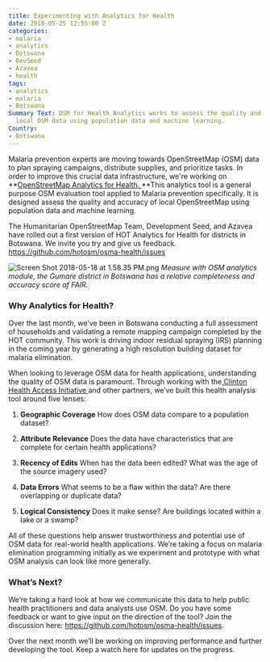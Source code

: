 ```yaml
---
title: Experimenting with Analytics for Health
date: 2018-05-25 12:55:00 Z
categories:
- malaria
- analytics
- Botswana
- DevSeed
- Azavea
- health
tags:
- analytics
- malaria
- Botswana
Summary Text: OSM for Health Analytics works to assess the quality and accuracy of
  local OSM data using population data and machine learning.
Country:
- Botswana
---
```


Malaria prevention experts are moving towards OpenStreetMap (OSM) data to plan spraying campaigns, distribute supplies, and prioritize tasks. In order to improve this crucial data infrastructure, we're working on **[OpenStreetMap Analytics for Health. ](https://health.osm-analytics.org/)**This analytics tool is a general purpose OSM evaluation tool applied to Malaria prevention specifically. It is designed assess the quality and accuracy of local OpenStreetMap using population data and machine learning.


The Humanitarian OpenStreetMap Team, Development Seed, and Azavea have rolled out a first version of HOT Analytics for Health for districts in Botswana. We invite you try and give us feedback. https://github.com/hotosm/osma-health/issues

![Screen Shot 2018-05-18 at 1.58.35 PM.png](/uploads/Screen%20Shot%202018-05-18%20at%201.58.35%20PM.png)
*Measure with OSM analytics module, the Gumare district in Botswana has a relative completeness and accuracy score of FAIR.*

### Why Analytics for Health?

Over the last month, we’ve been in Botswana conducting a full assessment of households and validating a remote mapping campaign completed by the HOT community. This work is driving indoor residual spraying (IRS) planning in the coming year by generating a high resolution building dataset for malaria elimination.

When looking to leverage OSM data for health applications, understanding the quality of OSM data is paramount. Through working with the[ Clinton Health Access Initiative ](https://clintonhealthaccess.org/)and other partners, we’ve built this health analysis tool around five lenses:

1. **Geographic Coverage** How does OSM data compare to a population dataset?

2. **Attribute Relevance** Does the data have characteristics that are complete for certain health applications?

3. **Recency of Edits** When has the data been edited? What was the age of the source imagery used?

4. **Data Errors** What seems to be a flaw within the data? Are there overlapping or duplicate data?

5. **Logical Consistency** Does it make sense? Are buildings located within a lake or a swamp?

All of these questions help answer trustworthiness and potential use of OSM data for real-world health applications. We’re taking a focus on malaria elimination programming initially as we experiment and prototype with what OSM analysis can look like more generally.

### What’s Next?

We’re taking a hard look at how we communicate this data to help public health practitioners and data analysts use OSM. Do you have some feedback or want to give input on the direction of the tool? Join the discussion here: https://github.com/hotosm/osma-health/issues.

Over the next month we’ll be working on improving performance and further developing the tool. Keep a watch here for updates on the progress.